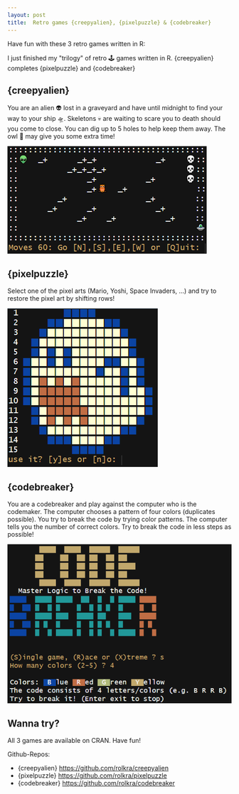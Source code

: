 ```yaml
---
layout: post
title:  Retro games {creepyalien}, {pixelpuzzle} & {codebreaker}
---
```


Have fun with these 3 retro games written in R:

I just finished my "trilogy" of retro 🕹 games written in R. {creepyalien} completes {pixelpuzzle} and {codebreaker}

## {creepyalien}

You are an alien 👽 lost in a graveyard and have until midnight to find your way to your ship 🛸. 
Skeletons 💀 are waiting to scare you to death should you come to close. You can dig up to 5 holes to help keep them away. 
The owl 🦉 may give you some extra time!

![creepyalien-game](../images/games3-creepyalien2.png)

## {pixelpuzzle}

Select one of the pixel arts (Mario, Yoshi, Space Invaders, ...) and try to restore the pixel art by shifting rows!

![pixelpuzzle](../images/games3-pixelpuzzle.png)

## {codebreaker}

You are a codebreaker and play against the computer who is the codemaker. 
The computer chooses a pattern of four colors (duplicates possible). 
You try to break the code by trying color patterns. The computer tells you the number of correct colors. 
Try to break the code in less steps as possible!

![codebreaker](../images/games3-codebreaker.png)

## Wanna try?

All 3 games are available on CRAN. Have fun!

Github-Repos:
* {creepyalien} <https://github.com/rolkra/creepyalien>
* {pixelpuzzle} <https://github.com/rolkra/pixelpuzzle>
* {codebreaker} <https://github.com/rolkra/codebreaker>

